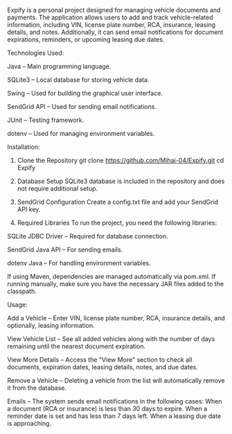 Expify is a personal project designed for managing vehicle documents and payments. The application allows users to add and track vehicle-related information, including VIN, license plate number, RCA, insurance, leasing details, and notes. Additionally, it can send email notifications for document expirations, reminders, or upcoming leasing due dates.

Technologies Used:

Java – Main programming language.

SQLite3 – Local database for storing vehicle data.

Swing – Used for building the graphical user interface.

SendGrid API – Used for sending email notifications.

JUnit – Testing framework.

dotenv – Used for managing environment variables.

Installation:
1. Clone the Repository
git clone https://github.com/Mihai-04/Expify.git
cd Expify

2. Database Setup
SQLite3 database is included in the repository and does not require additional setup.

3. SendGrid Configuration
Create a config.txt file and add your SendGrid API key.

4. Required Libraries
To run the project, you need the following libraries:

SQLite JDBC Driver – Required for database connection.

SendGrid Java API – For sending emails.

dotenv Java – For handling environment variables.

If using Maven, dependencies are managed automatically via pom.xml.
If running manually, make sure you have the necessary JAR files added to the classpath.

Usage:

Add a Vehicle – Enter VIN, license plate number, RCA, insurance details, and optionally, leasing information.

View Vehicle List – See all added vehicles along with the number of days remaining until the nearest document expiration.

View More Details – Access the "View More" section to check all documents, expiration dates, leasing details, notes, and due dates.

Remove a Vehicle – Deleting a vehicle from the list will automatically remove it from the database.

Emails – The system sends email notifications in the following cases:
When a document (RCA or insurance) is less than 30 days to expire.
When a reminder date is set and has less than 7 days left.
When a leasing due date is approaching.

